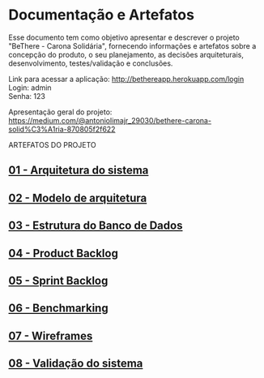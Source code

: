 # Documentação e Artefatos

Esse documento tem como objetivo apresentar e descrever o projeto "BeThere - Carona Solidária", fornecendo informações e artefatos sobre a concepção do produto, o seu planejamento, as decisões arquiteturais, desenvolvimento, testes/validação e conclusões.

Link para acessar a aplicação:
http://bethereapp.herokuapp.com/login    
Login: admin    
Senha: 123

Apresentação geral do projeto:  
https://medium.com/@antoniolimajr_29030/bethere-carona-solid%C3%A1ria-870805f2f622

ARTEFATOS DO PROJETO

## [01 - Arquitetura do sistema](arquitetura-sistema.md)

## [02 - Modelo de arquitetura](modelo-arquitetura.md)

## [03 - Estrutura do Banco de Dados](estrutura-banco-dados.md)

## [04 - Product Backlog](product-backlog.md)

## [05 - Sprint Backlog](sprint-backlog.md)

## [06 - Benchmarking](benchmarking.md)

## [07 - Wireframes](wireframes.md)

## [08 - Validação do sistema](validacao-sistema.md)
